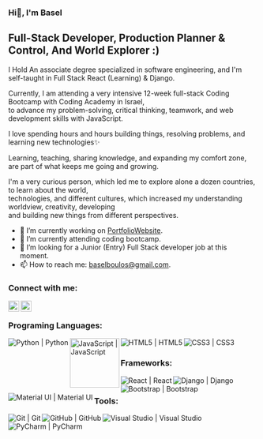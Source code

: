 ### Hi👋, I'm Basel

## Full-Stack Developer, Production Planner & Control, And World Explorer :)

I Hold An associate degree specialized in software engineering, and I'm self-taught in Full Stack React (Learning) & Django.

Currently, I am attending a very intensive 12-week full-stack Coding Bootcamp with Coding Academy in Israel,  
to advance my problem-solving, critical thinking, teamwork, and web development skills with JavaScript.

I love spending hours and hours building things, resolving problems, and learning new technologies✨

Learning, teaching, sharing knowledge, and expanding my comfort zone, are part of what keeps me going and growing.

I'm a very curious person, which led me to explore alone a dozen countries, to learn about the world,  
technologies, and different cultures, which increased my understanding worldview, creativity, developing  
and building new things from different perspectives.

- 🔭 I’m currently working on [PortfolioWebsite](https://github.com/BaselBoulos/PortfolioWebsite).
- 🌱 I’m currently attending coding bootcamp.
- 🤝 I’m looking for a Junior (Entry) Full Stack developer job at this moment.
- 📫 How to reach me: baselboulos@gmail.com.

### Connect with me:

[<img align="left" alt="BaselBoulos | LinkedIn" width="22px" src="https://cdn.jsdelivr.net/npm/simple-icons@v3/icons/linkedin.svg" />](https://www.linkedin.com/in/baselboulos/)
[<img align="left" alt="BaselBoulos | Instagram" width="22px" src="https://cdn.jsdelivr.net/npm/simple-icons@v3/icons/instagram.svg" />](https://www.instagram.com/baselboulos/)

<br />

### Programing Languages:

[<img align="left" alt="Python | Python"  src="https://img.shields.io/badge/python-%2314354C.svg?style=for-the-badge&logo=python&logoColor=white" />](https://www.python.org/)

[<img align="left" width="100px" alt="JavaScript | JavaScript" src="https://img.shields.io/badge/javascript-%23323330.svg?style=for-thebadge&logo=javascript&logoColor=%23F7DF1E"/>](https://www.javascript.com/)

[<img align="left" alt="HTML5 | HTML5" src="https://img.shields.io/badge/html5-%23E34F26.svg?style=for-the-badge&logo=html5&logoColor=white" />](https://en.wikipedia.org/wiki/HTML5)

[<img align="left" alt="CSS3 | CSS3" src="https://img.shields.io/badge/css3-%231572B6.svg?style=for-the-badge&logo=css3&logoColor=white" />](https://en.wikipedia.org/wiki/CSS)

<br />

### Frameworks:

[<img align="left" alt="React | React"  src="https://img.shields.io/badge/react-%2320232a.svg?style=for-the-badge&logo=react&logoColor=%2361DAFB" />](https://reactjs.org/)

[<img align="left" alt="Django | Django"  src="https://img.shields.io/badge/django-%23092E20.svg?style=for-the-badge&logo=django&logoColor=white" />](https://www.djangoproject.com/)

[<img align="left" alt="Bootstrap | Bootstrap" src="https://img.shields.io/badge/bootstrap-%23563D7C.svg?style=for-the-badge&logo=bootstrap&logoColor=white" />](https://getbootstrap.com/)

[<img align="left" alt="Material UI | Material UI" src="https://img.shields.io/badge/materialui-%230081CB.svg?style=for-the-badge&logo=material-ui&logoColor=white" />](https://material-ui.com/)

<br />

### Tools:

[<img align="left" alt="Git | Git" src="https://img.shields.io/badge/git-%23F05033.svg?style=for-the-badge&logo=git&logoColor=white" />](https://git-scm.com/)

[<img align="left" alt="GitHub | GitHub"  src="https://img.shields.io/badge/github-%23121011.svg?style=for-the-badge&logo=github&logoColor=white" />](https://github.com/)

[<img align="left" alt="Visual Studio | Visual Studio" src="https://img.shields.io/badge/VisualStudio-5C2D91.svg?style=for-the-badge&logo=visual-studio&logoColor=white" />](https://visualstudio.microsoft.com/)

[<img align="left" alt="PyCharm | PyCharm" src="https://img.shields.io/badge/pycharm-143?style=for-the-badge&logo=pycharm&logoColor=black&color=black&labelColor=green" />](https://www.jetbrains.com/pycharm/)
